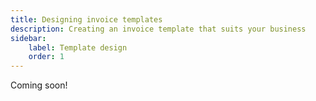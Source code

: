 ```yaml
---
title: Designing invoice templates
description: Creating an invoice template that suits your business
sidebar:
    label: Template design
    order: 1
---
```


Coming soon!